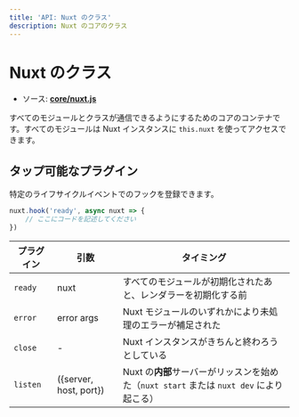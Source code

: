 ```yaml
---
title: 'API: Nuxt のクラス'
description: Nuxt のコアのクラス
---
```


# Nuxt のクラス

- ソース: **[core/nuxt.js](https://github.com/nuxt/nuxt.js/blob/dev/lib/core/nuxt.js)**

すべてのモジュールとクラスが通信できるようにするためのコアのコンテナです。すべてのモジュールは Nuxt インスタンスに `this.nuxt` を使ってアクセスできます。

## タップ可能なプラグイン

特定のライフサイクルイベントでのフックを登録できます。

```js
nuxt.hook('ready', async nuxt => {
    // ここにコードを記述してください
})
```

プラグイン | 引数 | タイミング
--- | --- | ---
`ready` | nuxt | すべてのモジュールが初期化されたあと、レンダラーを初期化する前
`error` | error args | Nuxt モジュールのいずれかにより未処理のエラーが補足された
`close` | - | Nuxt インスタンスがきちんと終わろうとしている
`listen` | ({server, host, port}) | Nuxt の**内部**サーバーがリッスンを始めた（`nuxt start` または `nuxt dev` により起こる）
